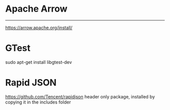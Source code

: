 # Apache Arrow
---
https://arrow.apache.org/install/

# GTest
sudo apt-get install libgtest-dev

# Rapid JSON
https://github.com/Tencent/rapidjson
header only package, installed by copying it in the includes folder
